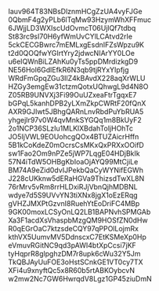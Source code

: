 Iauv964T83NBsDlznmHCgZzUA4vyFJGe
0QbmF4g2yPLb6lTqMw93HzymWhXFFmuc
6JWjjLD3WXIscUdOvmcT06UjlQf7tdbq
St83rc9sI70H6yfWmUvCYlLCAtvd2rIe
5ckCECGBwrc7mEMLxgEsdnIFZsWpzu9K
t2d0QOQfwYGIrtYry2jdwcNIArYY0LOe
u6eIQWnBiLZAhKu0yTs5ppDMrdizkgD9
NE56Hol6GdlEfkR6N3qb9tjRYxYIpfjg
WRdFmGpqZGu3IlZ4kBAvdX228aqXrWLU
HZGy3emgEw31ctzmQotxUQhwgL9d4N8O
Z05RB9UNVXj3Fi99OuUZxeaFtrTgqxE7
bGPqL5kanhDPB2yLXmZkpCWRtF20fQnX
AXR9GJIwt5JBhgQARnLnvRbdPuYbRUA5
yhgejIr97v0W4qvMnkSYGQq1m8BkUyF2
2o1NCP36SLzIu1MLKlXBdahToljHOhTc
JO5IjVWL9EOUohcgQOx4BTUZAicrHffn
5B1kCoKdeZ0mOcrsCsMKxQxPRXxOOifD
sw1Fao2Om9nPZe5jWP7LqgE04HDjBkIk
57N4iTdW5OHBgKbIoaOjAYQ99MtCjiLe
BM74A9eZid0dvIJPekbQaCyWYNifEGWh
J228cUKknw5dERaHGVa9ThizsdTwXL8N
76rMrv5vRm8rrHLDxiRJjVbnQjhMDBNL
wdye7d5S9UVvYN3tiXNx8jgX1oEzERqg
gVHZJMXPtGzvnI8RuehYtEoDriFC4MBp
9GK00moxLCSyOnLQ2LB1BAPNvhSPMGAb
Xa3F1acdXsVhaspbMzgQM9HOSfZN0dHw
R0qEGrOaC7ktzsdeCQY97qPPOlLojmRx
kthVX5UumvMV5DdnscxC7EtKSMeXp0Hp
eVmuvRGitNC9qd3pAWI4btXpCcsi7jKF
tyHqprR8glpghzDM7r8upk6cWu32Y5Jm
TkQBJAyUuFOE3oHstSCnkGE1VT0cy7TX
XFi4u9xnyftQc5x8R60b5rtABKOybcvN
w2mw2Nc7GW6HwrqdV8Lgz1GP45ziuDmN
